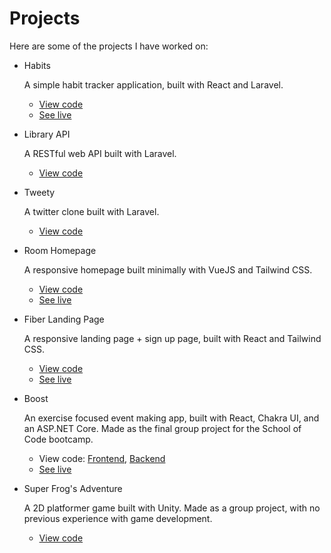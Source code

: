 # Projects

Here are some of the projects I have worked on:

- Habits

  A simple habit tracker application, built with React and Laravel.

  - [View code](https://github.com/lucaxue/habits)
  - [See live](https://habits-track.netlify.app)

- Library API

  A RESTful web API built with Laravel.

  - [View code](https://github.com/lucaxue/library-api)

- Tweety

  A twitter clone built with Laravel.

  - [View code](https://github.com/lucaxue/tweety)

- Room Homepage

  A responsive homepage built minimally with VueJS and Tailwind CSS.

  - [View code](https://github.com/lucaxue/room-homepage)
  - [See live](https://lucaxue.github.io/room-homepage)

- Fiber Landing Page

  A responsive landing page + sign up page, built with React and Tailwind CSS.

  - [View code](https://github.com/lucaxue/fiber-challenge)
  - [See live](https://fiber-challenge.netlify.app)

- Boost

  An exercise focused event making app, built with React, Chakra UI, and an ASP.NET Core. Made as the final group project for the School of Code bootcamp.

  - View code: [Frontend](https://github.com/lucaxue/boost-app-frontend), [Backend](https://github.com/lucaxue/boost-app-backend)
  - [See live](https://boostapp.netlify.app)

- Super Frog's Adventure

  A 2D platformer game built with Unity. Made as a group project, with no previous experience with game development.

  - [View code](https://github.com/lucaxue/super-frogs-adventure-unity)
